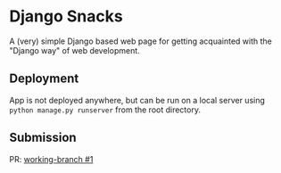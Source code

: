 # Django Snacks

A (very) simple Django based web page for getting acquainted with the "Django way" of web development.

## Deployment

App is not deployed anywhere, but can be run on a local server using `python manage.py runserver` from the root directory.

## Submission

PR: [working-branch #1](https://github.com/jstreifel-33/django-snacks/pull/1)
